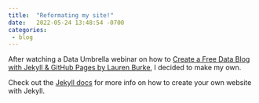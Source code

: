 ```yaml
---
title:  "Reformating my site!"
date:   2022-05-24 13:48:54 -0700
categories: 
 - blog
---
```

After watching a Data Umbrella webinar on how to [Create a Free Data Blog with Jekyll & GitHub Pages by Lauren Burke](https://www.youtube.com/watch?v=7SBXl94xNl8&t=2702s), I decided to make my own.

Check out the [Jekyll docs][jekyll-docs] for more info on how to create your own website with Jekyll.

[jekyll-docs]: https://jekyllrb.com/docs/home
[jekyll-gh]:   https://github.com/jekyll/jekyll
[jekyll-talk]: https://talk.jekyllrb.com/

